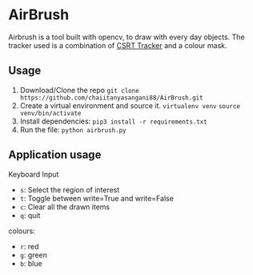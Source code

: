 # AirBrush

Airbrush is a tool built with opencv, to draw with every day objects. The tracker used is a combination of [CSRT Tracker](https://docs.opencv.org/3.4/d2/da2/classcv_1_1TrackerCSRT.html) and a colour mask. 

## Usage
1. Download/Clone the repo `git clone https://github.com/chaiitanyasangani88/AirBrush.git`
2. Create a virtual environment and source it.
`virtualenv venv`
`source venv/bin/activate`
3. Install dependencies: `pip3 install -r requirements.txt`
4. Run the file: `python airbrush.py`

## Application usage
Keyboard Input
- `s`: Select the region of interest
- `t`: Toggle between write=True and write=False
- `c`: Clear all the drawn items
- `q`: quit

colours:
- `r`: red
- `g`: green
- `b`: blue
